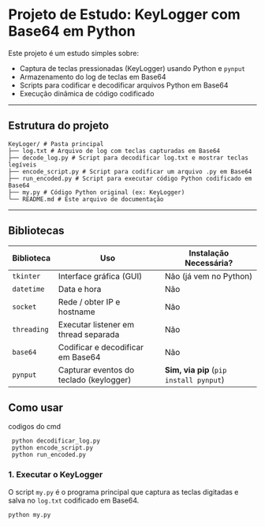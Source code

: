 # Projeto de Estudo: KeyLogger com Base64 em Python

Este projeto é um estudo simples sobre:
- Captura de teclas pressionadas (KeyLogger) usando Python e `pynput`
- Armazenamento do log de teclas em Base64
- Scripts para codificar e decodificar arquivos Python em Base64
- Execução dinâmica de código codificado

---

## Estrutura do projeto
```
KeyLoger/ # Pasta principal
├── log.txt # Arquivo de log com teclas capturadas em Base64
├── decode_log.py # Script para decodificar log.txt e mostrar teclas legíveis
├── encode_script.py # Script para codificar um arquivo .py em Base64
├── run_encoded.py # Script para executar código Python codificado em Base64
├── my.py # Código Python original (ex: KeyLogger)
└── README.md # Este arquivo de documentação
```

---

## Bibliotecas

| Biblioteca  | Uso                                     | Instalação Necessária?                  |
| ----------- | --------------------------------------- | --------------------------------------- |
| `tkinter`   | Interface gráfica (GUI)                 | Não (já vem no Python)                  |
| `datetime`  | Data e hora                             | Não                                     |
| `socket`    | Rede / obter IP e hostname              | Não                                     |
| `threading` | Executar listener em thread separada    | Não                                     |
| `base64`    | Codificar e decodificar em Base64       | Não                                     |
| `pynput`    | Capturar eventos do teclado (keylogger) | **Sim, via pip** (`pip install pynput`) |


## Como usar
codigos do cmd 
```
 python decodificar_log.py
 python encode_script.py
 python run_encoded.py
```
### 1. Executar o KeyLogger

O script `my.py` é o programa principal que captura as teclas digitadas e salva no `log.txt` codificado em Base64.

```bash
python my.py


